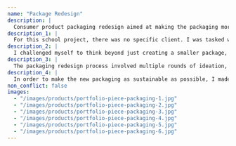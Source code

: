 ```yaml
---
name: "Package Redesign"
description: |
  Consumer product packaging redesign aimed at making the packaging more sustainable
description_1: |
  For this school project, there was no specific client. I was tasked with choosing a package for an existing product and making it more sustainable. I chose packaging for low-priced wireless earbuds, available at grocery store chains and big box stores across the country.
description_2: |
  I challenged myself to think beyond just creating a smaller package, and really push the idea of sustainability while focusing on the target consumer for this product--35-60+ year-olds who don't really care about the brand of the product, but likely care about sustainable packaging and environmental issues. I also wanted to create a package that would stand out on store shelves. An additional challenge was that all of the text included on the original package had to appear on the new package, and still be legible even if the packaging itself was smaller--in English and in French--along with any barcodes and/or copyright information.
description_3: |
  The packaging redesign process involved multiple rounds of ideation, research, sketching and prototyping. I developed a die-line / die-cut file, printed it, and assembled the packaging.
description_4: |
  In order to make the new packaging as sustainable as possible, I made it much more compact, used recycled and recyclable materials (recycled cardboard), and created a package that, once opened, could be reused as a passive amplifier for your smart phone. The packaging consisted of three main pieces: the box itself, a carboard piece that would hold the headphones in place, and a false bottom that would contain the instruction booklet and hide the surplus cord length.
non_conflict: false
images:
  - "/images/products/portfolio-piece-packaging-1.jpg"
  - "/images/products/portfolio-piece-packaging-2.jpg"
  - "/images/products/portfolio-piece-packaging-3.jpg"
  - "/images/products/portfolio-piece-packaging-4.jpg"
  - "/images/products/portfolio-piece-packaging-5.jpg"
  - "/images/products/portfolio-piece-packaging-6.jpg"
---
```

